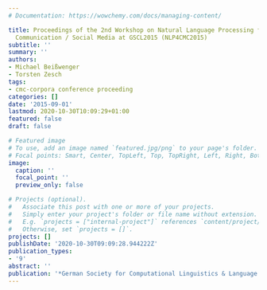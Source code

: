 ```yaml
---
# Documentation: https://wowchemy.com/docs/managing-content/

title: Proceedings of the 2nd Workshop on Natural Language Processing for Computer-Mediated
  Communication / Social Media at GSCL2015 (NLP4CMC2015)
subtitle: ''
summary: ''
authors:
- Michael Beißwenger
- Torsten Zesch
tags:
- cmc-corpora conference proceeding
categories: []
date: '2015-09-01'
lastmod: 2020-10-30T10:09:29+01:00
featured: false
draft: false

# Featured image
# To use, add an image named `featured.jpg/png` to your page's folder.
# Focal points: Smart, Center, TopLeft, Top, TopRight, Left, Right, BottomLeft, Bottom, BottomRight.
image:
  caption: ''
  focal_point: ''
  preview_only: false

# Projects (optional).
#   Associate this post with one or more of your projects.
#   Simply enter your project's folder or file name without extension.
#   E.g. `projects = ["internal-project"]` references `content/project/deep-learning/index.md`.
#   Otherwise, set `projects = []`.
projects: []
publishDate: '2020-10-30T09:09:28.944222Z'
publication_types:
- '9'
abstract: ''
publication: '*German Society for Computational Linguistics & Language Technology*'
---
```

